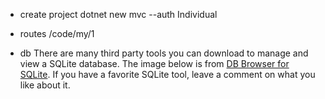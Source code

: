 
- create project
dotnet new mvc --auth Individual

- routes
  /code/my/1
  
- db
There are many third party tools you can download to manage and view a SQLite database. The image below is from [DB Browser for SQLite](http://sqlitebrowser.org/). If you have a favorite SQLite tool, leave a comment on what you like about it.
